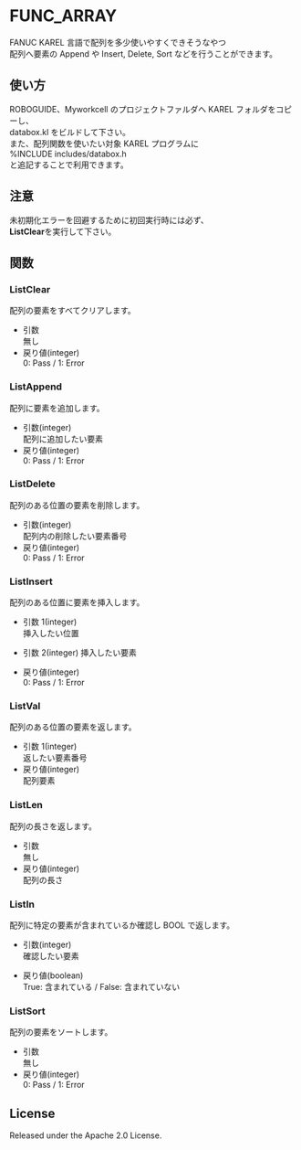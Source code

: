 # FUNC_ARRAY

FANUC KAREL 言語で配列を多少使いやすくできそうなやつ  
配列へ要素の Append や Insert, Delete, Sort などを行うことができます。

## 使い方

ROBOGUIDE、Myworkcell のプロジェクトファルダへ KAREL フォルダをコピーし、  
databox.kl をビルドして下さい。  
また、配列関数を使いたい対象 KAREL プログラムに  
%INCLUDE includes/databox.h  
と追記することで利用できます。

## 注意

未初期化エラーを回避するために初回実行時には必ず、  
**ListClear**を実行して下さい。

## 関数

### ListClear

配列の要素をすべてクリアします。

- 引数  
  無し
- 戻り値(integer)  
  0: Pass / 1: Error

### ListAppend

配列に要素を追加します。

- 引数(integer)  
  配列に追加したい要素
- 戻り値(integer)  
  0: Pass / 1: Error

### ListDelete

配列のある位置の要素を削除します。

- 引数(integer)  
  配列内の削除したい要素番号
- 戻り値(integer)  
  0: Pass / 1: Error

### ListInsert

配列のある位置に要素を挿入します。

- 引数 1(integer)  
  挿入したい位置

- 引数 2(integer)
  挿入したい要素

- 戻り値(integer)  
  0: Pass / 1: Error

### ListVal

配列のある位置の要素を返します。

- 引数 1(integer)  
  返したい要素番号
- 戻り値(integer)  
  配列要素

### ListLen

配列の長さを返します。

- 引数  
  無し
- 戻り値(integer)  
  配列の長さ

### ListIn

配列に特定の要素が含まれているか確認し BOOL で返します。

- 引数(integer)  
  確認したい要素

- 戻り値(boolean)  
  True: 含まれている / False: 含まれていない

### ListSort

配列の要素をソートします。

- 引数  
  無し
- 戻り値(integer)  
  0: Pass / 1: Error

## License

Released under the Apache 2.0 License.

